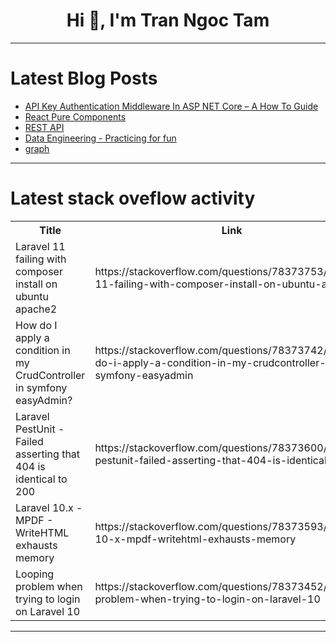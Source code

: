 <h1 align="center">Hi 👋, I'm Tran Ngoc Tam</h1>

---

# Latest Blog Posts 
<!-- BLOG-POST-LIST:START -->
- [API Key Authentication Middleware In ASP NET Core – A How To Guide](https://dev.to/devleader/api-key-authentication-middleware-in-asp-net-core-a-how-to-guide-2ol9)
- [React Pure Components](https://dev.to/fatimaalam1234/react-pure-components-32b2)
- [REST API](https://dev.to/tmrifat87/rest-api-2j0e)
- [Data Engineering - Practicing for fun](https://dev.to/dentrodailha96/data-engineering-practing-for-fun-178h)
- [graph](https://dev.to/imnotleo/graph-4l4f)
<!-- BLOG-POST-LIST:END -->

---

# Latest stack oveflow activity
<table>
  <tr><th>Title</th><th>Link</th></tr>
  <!-- STACKOVERFLOW:START --><tr><td>Laravel 11 failing with composer install on ubuntu apache2</td><td>https://stackoverflow.com/questions/78373753/laravel-11-failing-with-composer-install-on-ubuntu-apache2</td></tr><tr><td>How do I apply a condition in my CrudController in symfony easyAdmin?</td><td>https://stackoverflow.com/questions/78373742/how-do-i-apply-a-condition-in-my-crudcontroller-in-symfony-easyadmin</td></tr><tr><td>Laravel PestUnit - Failed asserting that 404 is identical to 200</td><td>https://stackoverflow.com/questions/78373600/laravel-pestunit-failed-asserting-that-404-is-identical-to-200</td></tr><tr><td>Laravel 10.x - MPDF - WriteHTML exhausts memory</td><td>https://stackoverflow.com/questions/78373593/laravel-10-x-mpdf-writehtml-exhausts-memory</td></tr><tr><td>Looping problem when trying to login on Laravel 10</td><td>https://stackoverflow.com/questions/78373452/looping-problem-when-trying-to-login-on-laravel-10</td></tr><!-- STACKOVERFLOW:END -->
</table>

---


